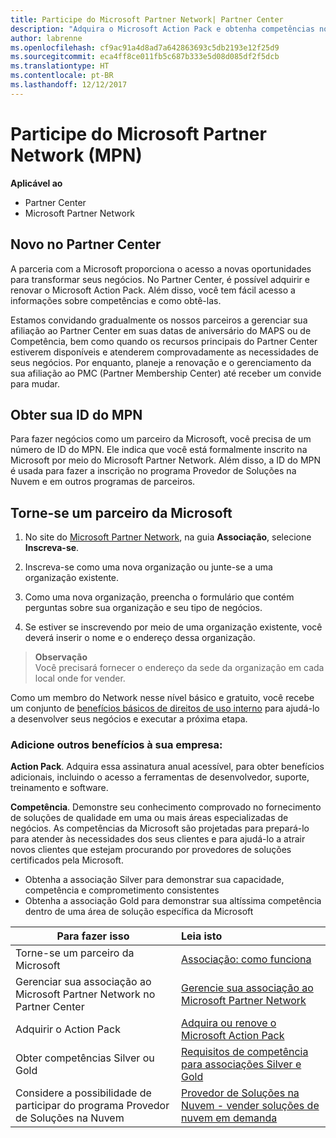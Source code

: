 ```yaml
---
title: Participe do Microsoft Partner Network| Partner Center
description: "Adquira o Microsoft Action Pack e obtenha competências no Partner Center"
author: labrenne
ms.openlocfilehash: cf9ac91a4d8ad7a642863693c5db2193e12f25d9
ms.sourcegitcommit: eca4ff8ce011fb5c687b333e5d08d085df2f5dcb
ms.translationtype: HT
ms.contentlocale: pt-BR
ms.lasthandoff: 12/12/2017
---
```

# <a name="join-the-microsoft-partner-network-mpn"></a>Participe do Microsoft Partner Network (MPN)

**Aplicável ao**

-  Partner Center
-  Microsoft Partner Network

## <a name="new-to-partner-center"></a>Novo no Partner Center

 A parceria com a Microsoft proporciona o acesso a novas oportunidades para transformar seus negócios. No Partner Center, é possível adquirir e renovar o Microsoft Action Pack. Além disso, você tem fácil acesso a informações sobre competências e como obtê-las.

 Estamos convidando gradualmente os nossos parceiros a gerenciar sua afiliação ao Partner Center em suas datas de aniversário do MAPS ou de Competência, bem como quando os recursos principais do Partner Center estiverem disponíveis e atenderem comprovadamente as necessidades de seus negócios.  Por enquanto, planeje a renovação e o gerenciamento da sua afiliação ao PMC (Partner Membership Center) até receber um convide para mudar.

## <a name="get-your-mpn-id"></a>Obter sua ID do MPN

Para fazer negócios como um parceiro da Microsoft, você precisa de um número de ID do MPN. Ele indica que você está formalmente inscrito na Microsoft por meio do Microsoft Partner Network. Além disso, a ID do MPN é usada para fazer a inscrição no programa Provedor de Soluções na Nuvem e em outros programas de parceiros.  

## <a name="become-a-microsoft-partner"></a>Torne-se um parceiro da Microsoft

1.  No site do [Microsoft Partner Network](https://partner.microsoft.com/en-us/membership), na guia **Associação**, selecione **Inscreva-se**. 

2.  Inscreva-se como uma nova organização ou junte-se a uma organização existente.

3.  Como uma nova organização, preencha o formulário que contém perguntas sobre sua organização e seu tipo de negócios.

4.  Se estiver se inscrevendo por meio de uma organização existente, você deverá inserir o nome e o endereço dessa organização.

>**Observação**<br> Você precisará fornecer o endereço da sede da organização em cada local onde for vender.

Como um membro do Network nesse nível básico e gratuito, você recebe um conjunto de [benefícios básicos de direitos de uso interno](https://partner.microsoft.com/membership/core-benefits) para ajudá-lo a desenvolver seus negócios e executar a próxima etapa. 

### <a name="add-additional-benefits-to-your-business"></a>Adicione outros benefícios à sua empresa: 

**Action Pack**. Adquira essa assinatura anual acessível, para obter benefícios adicionais, incluindo o acesso a ferramentas de desenvolvedor, suporte, treinamento e software.

**Competência**. Demonstre seu conhecimento comprovado no fornecimento de soluções de qualidade em uma ou mais áreas especializadas de negócios. As competências da Microsoft são projetadas para prepará-lo para atender às necessidades dos seus clientes e para ajudá-lo a atrair novos clientes que estejam procurando por provedores de soluções certificados pela Microsoft. 

- Obtenha a associação Silver para demonstrar sua capacidade, competência e comprometimento consistentes
- Obtenha a associação Gold para demonstrar sua altíssima competência dentro de uma área de solução específica da Microsoft

|**Para fazer isso**   |**Leia isto**   |
|------------------|:---------------|
|Torne-se um parceiro da Microsoft|[Associação: como funciona](https://partner.microsoft.com/membership/how-it-works)|
Gerenciar sua associação ao Microsoft Partner Network no Partner Center   |[Gerencie sua associação ao Microsoft Partner Network](mpn-overview.md)
|Adquirir o Action Pack   |[Adquira ou renove o Microsoft Action Pack](https://msdn.microsoft.com/partner-center/mpn-get-action-pack)|
|Obter competências Silver ou Gold   |[Requisitos de competência para associações Silver e Gold](https://msdn.microsoft.com/en-us/partner-center/learn-about-competencies)|
|Considere a possibilidade de participar do programa Provedor de Soluções na Nuvem|[Provedor de Soluções na Nuvem - vender soluções de nuvem em demanda](csp-overview.md)|
